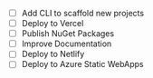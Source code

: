 - [ ] Add CLI to scaffold new projects
- [ ] Deploy to Vercel
- [ ] Publish NuGet Packages
- [ ] Improve Documentation
- [ ] Deploy to Netlify
- [ ] Deploy to Azure Static WebApps
